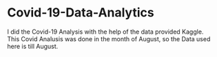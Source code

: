 # Covid-19-Data-Analytics
I did the Covid-19 Analysis with the help of the data provided Kaggle.  
This Covid Analusis was done in the month of August, so the Data used here is till August. 
